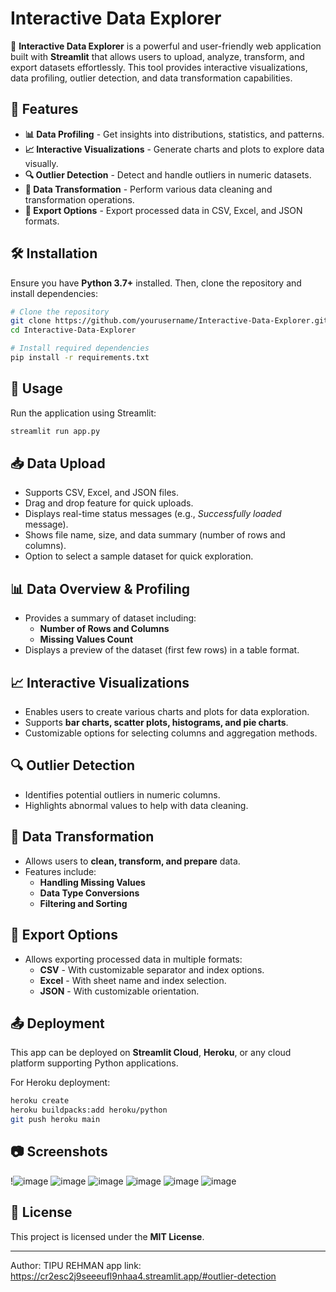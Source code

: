 # Interactive Data Explorer

🚀 **Interactive Data Explorer** is a powerful and user-friendly web application built with **Streamlit** that allows users to upload, analyze, transform, and export datasets effortlessly. This tool provides interactive visualizations, data profiling, outlier detection, and data transformation capabilities.

## 📌 Features

- **📊 Data Profiling** - Get insights into distributions, statistics, and patterns.
- **📈 Interactive Visualizations** - Generate charts and plots to explore data visually.
- **🔍 Outlier Detection** - Detect and handle outliers in numeric datasets.
- **🔄 Data Transformation** - Perform various data cleaning and transformation operations.
- **💾 Export Options** - Export processed data in CSV, Excel, and JSON formats.

## 🛠️ Installation

Ensure you have **Python 3.7+** installed. Then, clone the repository and install dependencies:

```bash
# Clone the repository
git clone https://github.com/yourusername/Interactive-Data-Explorer.git
cd Interactive-Data-Explorer

# Install required dependencies
pip install -r requirements.txt
```

## 🚀 Usage

Run the application using Streamlit:

```bash
streamlit run app.py
```

## 📥 Data Upload

- Supports CSV, Excel, and JSON files.
- Drag and drop feature for quick uploads.
- Displays real-time status messages (e.g., *Successfully loaded* message).
- Shows file name, size, and data summary (number of rows and columns).
- Option to select a sample dataset for quick exploration.

## 📊 Data Overview & Profiling

- Provides a summary of dataset including:
  - **Number of Rows and Columns**
  - **Missing Values Count**
- Displays a preview of the dataset (first few rows) in a table format.

## 📈 Interactive Visualizations

- Enables users to create various charts and plots for data exploration.
- Supports **bar charts, scatter plots, histograms, and pie charts**.
- Customizable options for selecting columns and aggregation methods.

## 🔍 Outlier Detection

- Identifies potential outliers in numeric columns.
- Highlights abnormal values to help with data cleaning.

## 🔄 Data Transformation

- Allows users to **clean, transform, and prepare** data.
- Features include:
  - **Handling Missing Values**
  - **Data Type Conversions**
  - **Filtering and Sorting**

## 💾 Export Options

- Allows exporting processed data in multiple formats:
  - **CSV** - With customizable separator and index options.
  - **Excel** - With sheet name and index selection.
  - **JSON** - With customizable orientation.

## 📤 Deployment

This app can be deployed on **Streamlit Cloud**, **Heroku**, or any cloud platform supporting Python applications.

For Heroku deployment:

```bash
heroku create
heroku buildpacks:add heroku/python
git push heroku main
```

## 📷 Screenshots

!![image](https://github.com/user-attachments/assets/eb573fef-dcfe-47f1-88da-52be64c291f8) ![image](https://github.com/user-attachments/assets/f0aebedd-9f4b-480c-9c7d-b424c66c77bc) ![image](https://github.com/user-attachments/assets/8dc80c4e-7bdb-43d7-8e8f-165ab70b8aef) ![image](https://github.com/user-attachments/assets/fbc55b74-a79a-4a49-afd8-75dd33cafb2f) ![image](https://github.com/user-attachments/assets/ee606f93-171b-4084-bde3-da2f2e5f640f) ![image](https://github.com/user-attachments/assets/cd5f1728-d47a-4dc4-b708-62dd0b25fa98)







## 📜 License

This project is licensed under the **MIT License**.

---
Author: TIPU REHMAN  app link: https://cr2esc2j9seeeufl9nhaa4.streamlit.app/#outlier-detection

